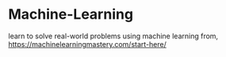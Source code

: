 # Machine-Learning
learn to solve real-world problems using machine learning from, https://machinelearningmastery.com/start-here/
